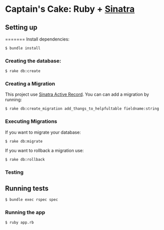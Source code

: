 # Captain's Cake: Ruby + [Sinatra](https://github.com/sinatra/sinatra)

## Setting up
=======
Install dependencies:
```bash
$ bundle install
```

### Creating the database:
```bash
$ rake db:create
```

### Creating a Migration

This project use [Sinatra Active Record](https://www.rubydoc.info/gems/sinatra-activerecord/2.0.0). You can can add a migration by running:

```bash
$ rake db:create_migration add_thangs_to_helpfultable fieldname:string thangs:boolean
```

### Executing Migrations

If you want to migrate your database:
```bash
$ rake db:migrate
```

If you want to rollback a migration use:
```bash
$ rake db:rollback
```

### Testing

## Running tests
```bash
$ bundle exec rspec spec
```

### Running the app
```bash
$ ruby app.rb
```
